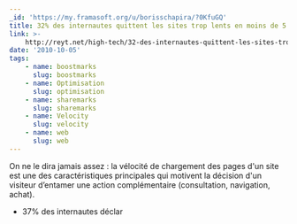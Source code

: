 ```yaml
---
_id: 'https://my.framasoft.org/u/borisschapira/?0KfuGQ'
title: 32% des internautes quittent les sites trop lents en moins de 5 secondes
link: >-
    http://reyt.net/high-tech/32-des-internautes-quittent-les-sites-trop-lents-en-moins-de-5-secondes/4644
date: '2010-10-05'
tags:
    - name: boostmarks
      slug: boostmarks
    - name: Optimisation
      slug: optimisation
    - name: sharemarks
      slug: sharemarks
    - name: Velocity
      slug: velocity
    - name: web
      slug: web
---
```


<div class="markdown"><p>On ne le dira jamais assez : la vélocité de chargement des pages d'un site est une des caractéristiques principales qui motivent la décision d'un visiteur d’entamer une action complémentaire (consultation, navigation, achat).</p>
<ul>
<li>37% des internautes déclar<br />
</li>
</ul></div>
